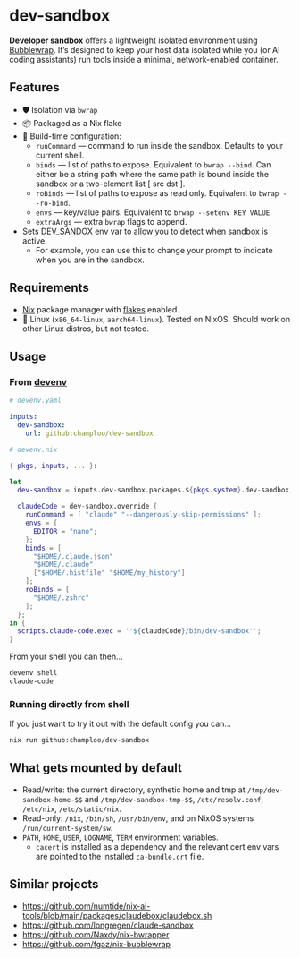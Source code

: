 # dev-sandbox

**Developer sandbox** offers a lightweight isolated environment using [Bubblewrap](https://github.com/containers/bubblewrap).
It’s designed to keep your host data isolated while you (or AI coding assistants) run tools inside a minimal, network-enabled container.

## Features

- 🛡️ Isolation via `bwrap`
- 📦 Packaged as a Nix flake
- 🔧 Build-time configuration:
  - `runCommand` — command to run inside the sandbox. Defaults to your current shell.
  - `binds` — list of paths to expose. Equivalent to  `bwrap --bind`. Can either be a string path where the same path is bound inside the sandbox or a two-element list [ src dst ].
  - `roBinds` — list of paths to expose as read only. Equivalent to  `bwrap --ro-bind`.
  - `envs` — key/value pairs. Equivalent to `brwap --setenv KEY VALUE`.
  - `extraArgs` — extra `bwrap` flags to append.
- Sets DEV_SANDOX env var to allow you to detect when sandbox is active.
  - For example, you can use this to change your prompt to indicate when you are in the sandbox.

## Requirements

- [Nix](https://nix.dev/) package manager with [flakes](https://nix.dev/concepts/flakes.html#flakes) enabled.
- 🐧 Linux (`x86_64-linux`, `aarch64-linux`). Tested on NixOS. Should work on other Linux distros, but not tested.

## Usage

### From [devenv](https://devenv.sh/)

```yaml
# devenv.yaml

inputs:
  dev-sandbox:
    url: github:champloo/dev-sandbox
```

```nix
# devenv.nix

{ pkgs, inputs, ... }:

let
  dev-sandbox = inputs.dev-sandbox.packages.${pkgs.system}.dev-sandbox;

  claudeCode = dev-sandbox.override {
    runCommand = [ "claude" "--dangerously-skip-permissions" ];
    envs = {
      EDITOR = "nano";
    };
    binds = [
      "$HOME/.claude.json"
      "$HOME/.claude"
      ["$HOME/.histfile" "$HOME/my_history"]
    ];
    roBinds = [
      "$HOME/.zshrc"
    ];
  };
in {
  scripts.claude-code.exec = ''${claudeCode}/bin/dev-sandbox'';
}
```

From your shell you can then...

```bash
devenv shell
claude-code
```
### Running directly from shell

If you just want to try it out with the default config you can...

```bash
nix run github:champloo/dev-sandbox
````
## What gets mounted by default

* Read/write: the current directory, synthetic home and tmp at `/tmp/dev-sandbox-home-$$` and `/tmp/dev-sandbox-tmp-$$`, `/etc/resolv.conf`, `/etc/nix`, `/etc/static/nix`.
* Read-only: `/nix`, `/bin/sh`, `/usr/bin/env`, and on NixOS systems `/run/current-system/sw`.
* `PATH`, `HOME`, `USER`, `LOGNAME`, `TERM` environment variables.
  * `cacert` is installed as a dependency and the relevant cert env vars are pointed to the installed `ca-bundle.crt` file.

## Similar projects

* <https://github.com/numtide/nix-ai-tools/blob/main/packages/claudebox/claudebox.sh>
* <https://github.com/longregen/claude-sandbox>
* <https://github.com/Naxdy/nix-bwrapper>
* <https://github.com/fgaz/nix-bubblewrap>
